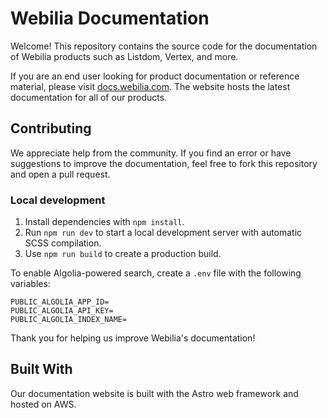 # Webilia Documentation

Welcome! This repository contains the source code for the documentation of Webilia products such as Listdom, Vertex, and more.

If you are an end user looking for product documentation or reference material, please visit [docs.webilia.com](https://docs.webilia.com). The website hosts the latest documentation for all of our products.

## Contributing

We appreciate help from the community. If you find an error or have suggestions to improve the documentation, feel free to fork this repository and open a pull request.

### Local development

1. Install dependencies with `npm install`.
2. Run `npm run dev` to start a local development server with automatic SCSS compilation.
3. Use `npm run build` to create a production build.

To enable Algolia-powered search, create a `.env` file with the following variables:

```
PUBLIC_ALGOLIA_APP_ID=
PUBLIC_ALGOLIA_API_KEY=
PUBLIC_ALGOLIA_INDEX_NAME=
```

Thank you for helping us improve Webilia's documentation!

## Built With

Our documentation website is built with the Astro web framework and hosted on AWS.

